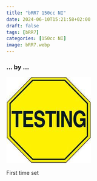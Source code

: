 ```yaml
---
title: "bRR7 150cc NI"
date: 2024-06-10T15:21:58+02:00
draft: false
tags: [bRR7]
categories: [150cc NI]
image: bRR7.webp
---
```

### ... by ...
![Nothing there](testing.jpg)

First time set